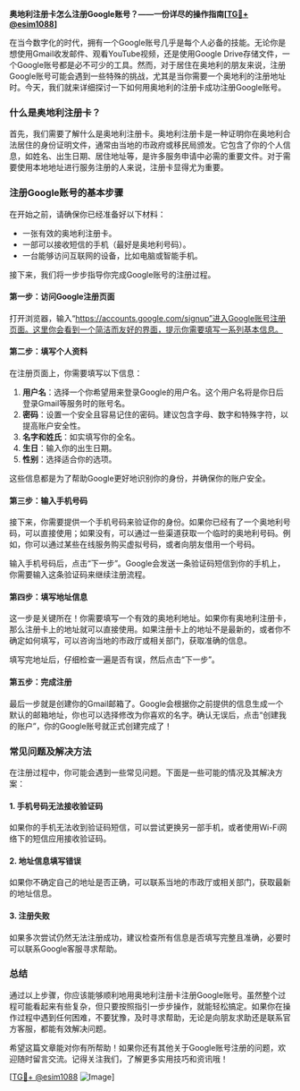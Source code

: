 **奥地利注册卡怎么注册Google账号？——一份详尽的操作指南[[TG💪+ @esim1088](https://t.me/s/esim1088)]**

在当今数字化的时代，拥有一个Google账号几乎是每个人必备的技能。无论你是想使用Gmail收发邮件、观看YouTube视频，还是使用Google Drive存储文件，一个Google账号都是必不可少的工具。然而，对于居住在奥地利的朋友来说，注册Google账号可能会遇到一些特殊的挑战，尤其是当你需要一个奥地利的注册地址时。今天，我们就来详细探讨一下如何用奥地利的注册卡成功注册Google账号。

### 什么是奥地利注册卡？

首先，我们需要了解什么是奥地利注册卡。奥地利注册卡是一种证明你在奥地利合法居住的身份证明文件，通常由当地的市政府或移民局颁发。它包含了你的个人信息，如姓名、出生日期、居住地址等，是许多服务申请中必需的重要文件。对于需要使用本地地址进行服务注册的人来说，注册卡显得尤为重要。

### 注册Google账号的基本步骤

在开始之前，请确保你已经准备好以下材料：
- 一张有效的奥地利注册卡。
- 一部可以接收短信的手机（最好是奥地利号码）。
- 一台能够访问互联网的设备，比如电脑或智能手机。

接下来，我们将一步步指导你完成Google账号的注册过程。

#### 第一步：访问Google注册页面

打开浏览器，输入“https://accounts.google.com/signup”进入Google账号注册页面。这里你会看到一个简洁而友好的界面，提示你需要填写一系列基本信息。

#### 第二步：填写个人资料

在注册页面上，你需要填写以下信息：
1. **用户名**：选择一个你希望用来登录Google的用户名。这个用户名将是你日后登录Gmail等服务时的账号名。
2. **密码**：设置一个安全且容易记住的密码。建议包含字母、数字和特殊字符，以提高账户安全性。
3. **名字和姓氏**：如实填写你的全名。
4. **生日**：输入你的出生日期。
5. **性别**：选择适合你的选项。

这些信息都是为了帮助Google更好地识别你的身份，并确保你的账户安全。

#### 第三步：输入手机号码

接下来，你需要提供一个手机号码来验证你的身份。如果你已经有了一个奥地利号码，可以直接使用；如果没有，可以通过一些渠道获取一个临时的奥地利号码。例如，你可以通过某些在线服务购买虚拟号码，或者向朋友借用一个号码。

输入手机号码后，点击“下一步”。Google会发送一条验证码短信到你的手机上，你需要输入这条验证码来继续注册流程。

#### 第四步：填写地址信息

这一步是关键所在！你需要填写一个有效的奥地利地址。如果你有奥地利注册卡，那么注册卡上的地址就可以直接使用。如果注册卡上的地址不是最新的，或者你不确定如何填写，可以咨询当地的市政厅或相关部门，获取准确的信息。

填写完地址后，仔细检查一遍是否有误，然后点击“下一步”。

#### 第五步：完成注册

最后一步就是创建你的Gmail邮箱了。Google会根据你之前提供的信息生成一个默认的邮箱地址，你也可以选择修改为你喜欢的名字。确认无误后，点击“创建我的账户”，你的Google账号就正式创建完成了！

### 常见问题及解决方法

在注册过程中，你可能会遇到一些常见问题。下面是一些可能的情况及其解决方案：

#### 1. 手机号码无法接收验证码

如果你的手机无法收到验证码短信，可以尝试更换另一部手机，或者使用Wi-Fi网络下的短信应用接收验证码。

#### 2. 地址信息填写错误

如果你不确定自己的地址是否正确，可以联系当地的市政厅或相关部门，获取最新的地址信息。

#### 3. 注册失败

如果多次尝试仍然无法注册成功，建议检查所有信息是否填写完整且准确，必要时可以联系Google客服寻求帮助。

### 总结

通过以上步骤，你应该能够顺利地用奥地利注册卡注册Google账号。虽然整个过程可能看起来有些复杂，但只要按照指引一步步操作，就能轻松搞定。如果你在操作过程中遇到任何困难，不要犹豫，及时寻求帮助，无论是向朋友求助还是联系官方客服，都能有效解决问题。

希望这篇文章能对你有所帮助！如果你还有其他关于Google账号注册的问题，欢迎随时留言交流。记得关注我们，了解更多实用技巧和资讯哦！

[[TG💪+ @esim1088](https://t.me/s/esim1088) ![Image](https://i.postimg.cc/4NQfJmqS/Snipaste-2025-05-13-00-14-12.png)]